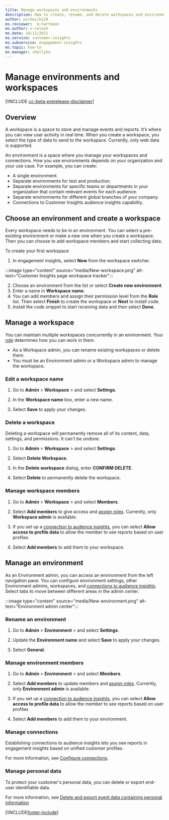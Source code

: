 ```yaml
---
title: Manage workspaces and environments
description: How to create, rename, and delete workspaces and environments.
author: pickwick129
ms.reviewer:  m-hartmann
ms.author: v-salash
ms.date: 14/11/2021
ms.service: customer-insights
ms.subservice: engagement-insights 
ms.topic: how-to
ms.manager: shellyha
---
```


# Manage environments and workspaces

[!INCLUDE [cc-beta-prerelease-disclaimer](includes/cc-beta-prerelease-disclaimer.md)]

## Overview

A workspace is a space to store and manage events and reports. It’s where you can view user activity in real time. When you create a workspace, you select the type of data to send to the workspace. Currently, only web data is supported.

An environment is a space where you manage your workspaces and connections. How you use environments depends on your organization and your use case.
For example, you can create:

-	A single environment.
-	Separate environments for test and production.
-	Separate environments for specific teams or departments in your organization that contain relevant events for each audience.
-	Separate environments for different global branches of your company.
-	Connections to Customer Insights audience insights capability.


## Choose an environment and create a workspace 

 Every workspace needs to be in an environment. You can select a pre-existing environment or make a new one when you create a workspace. Then you can choose to add workspace members and start collecting data.

To create your first workspace

1. In engagement insights, select **New** from the workspace switcher. 

:::image type="content" source="media/New-workspace.png" alt-text="Customer Insights page workspace tracker":::

2. Choose an environment from the list or select **Create new environment**.
1. Enter a name in **Workspace name**. 
1. You can add members and assign their permission level from the **Role** list. Then select **Finish** to create the workspace or **Next** to install code. 
1. Install the code snippet to start receiving data and then select **Done**. 



## Manage a workspace

You can maintain multiple workspaces concurrently in an environment. Your  [role](user-roles.md)  determines how you can work in them. 

 - As a Workspace admin, you can rename existing workspaces or delete them. 
 - You must be an Environment admin or a Workspace admin to manage the workspace.

### Edit a workspace name

1. Go to **Admin** > **Workspace** > and select **Settings**.

1. In the **Workspace name** box, enter a new name.

1. Select **Save** to apply your changes.

### Delete a workspace

Deleting a workspace will permanently remove all of its content, data, settings, and permissions. It can't be undone.

1. Go to **Admin** > **Workspace** > and select **Settings**.

1. Select **Delete Workspace**. 

1. In the **Delete workspace** dialog, enter **CONFIRM DELETE**. 

1. Select **Delete** to permanently delete the workspace.

### Manage workspace members

1. Go to **Admin** > **Workspace** > and select **Members**.

1. Select **Add members** to give access and [assign roles](user-roles.md). Currently, only **Workspace admin** is available.

1. If you set up a [connection to audience insights](configure-connections.md), you can select **Allow access to profile data** to allow the member to see reports based on user profiles 

1. Select **Add members** to add them to your workspace.

## Manage an environment

As an Environment admin, you can access an environment from the left navigation pane. You can configure environment settings, other Environment admins, workspaces, and [connections to audience insights](configure-connections.md). Select tabs to move between different areas in the admin center.


:::image type="content" source="media/New-environment.png" alt-text="Environment admin center":::

### Rename an environment

1. Go to **Admin** > **Environment** > and select **Settings**.

1. Update the **Environment name** and select **Save** to apply your changes.

1. Select **General**.


### Manage environment members

1. Go to **Admin** > **Environment** > and select **Members**.

1. Select **Add members** to update members and [assign roles](user-roles.md). Currently, only **Environment admin** is available.

1. If you set up a [connection to audience insights](configure-connections.md), you can select  **Allow access to profile data** to allow the member to see reports based on user profiles 

1. Select **Add members** to add them to your environment.

### Manage connections

Establishing connections to audience insights lets you see reports in engagement insights based on unified customer profiles. 

For more information, see [Configure connections](configure-connections.md).

### Manage personal data

To protect your customer's personal data, you can delete or export end-user identifiable data.

For more information, see [Delete and export event data containing personal information](delete-export-personal-data.md)


[!INCLUDE[footer-include](../includes/footer-banner.md)]
